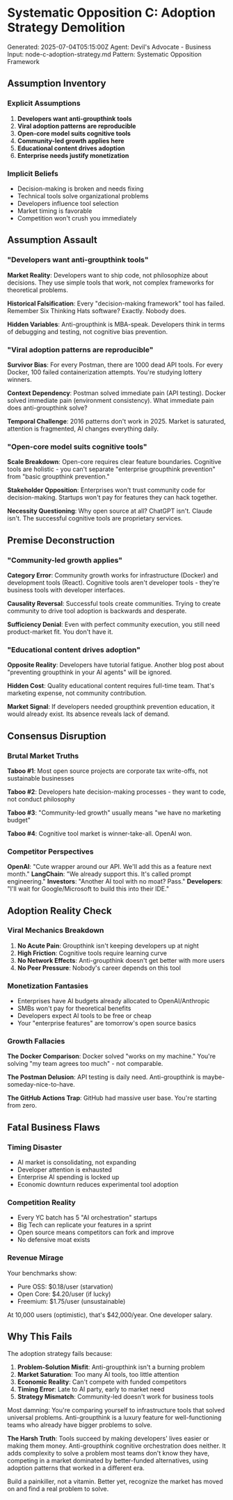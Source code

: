 # Systematic Opposition C: Adoption Strategy Demolition
Generated: 2025-07-04T05:15:00Z
Agent: Devil's Advocate - Business
Input: node-c-adoption-strategy.md
Pattern: Systematic Opposition Framework

## Assumption Inventory

### Explicit Assumptions
1. **Developers want anti-groupthink tools**
2. **Viral adoption patterns are reproducible**
3. **Open-core model suits cognitive tools**
4. **Community-led growth applies here**
5. **Educational content drives adoption**
6. **Enterprise needs justify monetization**

### Implicit Beliefs
- Decision-making is broken and needs fixing
- Technical tools solve organizational problems
- Developers influence tool selection
- Market timing is favorable
- Competition won't crush you immediately

## Assumption Assault

### "Developers want anti-groupthink tools"
**Market Reality**: Developers want to ship code, not philosophize about decisions. They use simple tools that work, not complex frameworks for theoretical problems.

**Historical Falsification**: Every "decision-making framework" tool has failed. Remember Six Thinking Hats software? Exactly. Nobody does.

**Hidden Variables**: Anti-groupthink is MBA-speak. Developers think in terms of debugging and testing, not cognitive bias prevention.

### "Viral adoption patterns are reproducible"
**Survivor Bias**: For every Postman, there are 1000 dead API tools. For every Docker, 100 failed containerization attempts. You're studying lottery winners.

**Context Dependency**: Postman solved immediate pain (API testing). Docker solved immediate pain (environment consistency). What immediate pain does anti-groupthink solve?

**Temporal Challenge**: 2016 patterns don't work in 2025. Market is saturated, attention is fragmented, AI changes everything daily.

### "Open-core model suits cognitive tools"
**Scale Breakdown**: Open-core requires clear feature boundaries. Cognitive tools are holistic - you can't separate "enterprise groupthink prevention" from "basic groupthink prevention."

**Stakeholder Opposition**: Enterprises won't trust community code for decision-making. Startups won't pay for features they can hack together.

**Necessity Questioning**: Why open source at all? ChatGPT isn't. Claude isn't. The successful cognitive tools are proprietary services.

## Premise Deconstruction

### "Community-led growth applies"
**Category Error**: Community growth works for infrastructure (Docker) and development tools (React). Cognitive tools aren't developer tools - they're business tools with developer interfaces.

**Causality Reversal**: Successful tools create communities. Trying to create community to drive tool adoption is backwards and desperate.

**Sufficiency Denial**: Even with perfect community execution, you still need product-market fit. You don't have it.

### "Educational content drives adoption"
**Opposite Reality**: Developers have tutorial fatigue. Another blog post about "preventing groupthink in your AI agents" will be ignored.

**Hidden Cost**: Quality educational content requires full-time team. That's marketing expense, not community contribution.

**Market Signal**: If developers needed groupthink prevention education, it would already exist. Its absence reveals lack of demand.

## Consensus Disruption

### Brutal Market Truths
**Taboo #1**: Most open source projects are corporate tax write-offs, not sustainable businesses

**Taboo #2**: Developers hate decision-making processes - they want to code, not conduct philosophy

**Taboo #3**: "Community-led growth" usually means "we have no marketing budget"

**Taboo #4**: Cognitive tool market is winner-take-all. OpenAI won.

### Competitor Perspectives
**OpenAI**: "Cute wrapper around our API. We'll add this as a feature next month."
**LangChain**: "We already support this. It's called prompt engineering."
**Investors**: "Another AI tool with no moat? Pass."
**Developers**: "I'll wait for Google/Microsoft to build this into their IDE."

## Adoption Reality Check

### Viral Mechanics Breakdown
1. **No Acute Pain**: Groupthink isn't keeping developers up at night
2. **High Friction**: Cognitive tools require learning curve
3. **No Network Effects**: Anti-groupthink doesn't get better with more users
4. **No Peer Pressure**: Nobody's career depends on this tool

### Monetization Fantasies
- Enterprises have AI budgets already allocated to OpenAI/Anthropic
- SMBs won't pay for theoretical benefits
- Developers expect AI tools to be free or cheap
- Your "enterprise features" are tomorrow's open source basics

### Growth Fallacies
**The Docker Comparison**: Docker solved "works on my machine." You're solving "my team agrees too much" - not comparable.

**The Postman Delusion**: API testing is daily need. Anti-groupthink is maybe-someday-nice-to-have.

**The GitHub Actions Trap**: GitHub had massive user base. You're starting from zero.

## Fatal Business Flaws

### Timing Disaster
- AI market is consolidating, not expanding
- Developer attention is exhausted
- Enterprise AI spending is locked up
- Economic downturn reduces experimental tool adoption

### Competition Reality
- Every YC batch has 5 "AI orchestration" startups
- Big Tech can replicate your features in a sprint
- Open source means competitors can fork and improve
- No defensive moat exists

### Revenue Mirage
Your benchmarks show:
- Pure OSS: $0.18/user (starvation)
- Open Core: $4.20/user (if lucky)
- Freemium: $1.75/user (unsustainable)

At 10,000 users (optimistic), that's $42,000/year. One developer salary.

## Why This Fails

The adoption strategy fails because:

1. **Problem-Solution Misfit**: Anti-groupthink isn't a burning problem
2. **Market Saturation**: Too many AI tools, too little attention
3. **Economic Reality**: Can't compete with funded competitors
4. **Timing Error**: Late to AI party, early to market need
5. **Strategy Mismatch**: Community-led doesn't work for business tools

Most damning: You're comparing yourself to infrastructure tools that solved universal problems. Anti-groupthink is a luxury feature for well-functioning teams who already have bigger problems to solve.

**The Harsh Truth**: Tools succeed by making developers' lives easier or making them money. Anti-groupthink cognitive orchestration does neither. It adds complexity to solve a problem most teams don't know they have, competing in a market dominated by better-funded alternatives, using adoption patterns that worked in a different era.

Build a painkiller, not a vitamin. Better yet, recognize the market has moved on and find a real problem to solve.